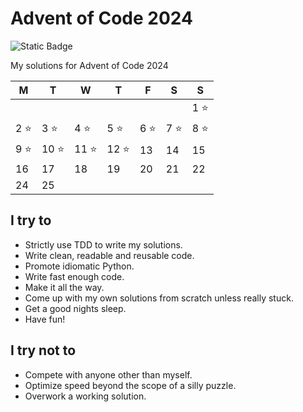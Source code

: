 # Advent of Code 2024
![Static Badge](https://img.shields.io/badge/AoC-24-009900?style=for-the-badge&logo=adventofcode&labelColor=black&link=https%3A%2F%2Fadventofcode.com%2F)

My solutions for Advent of Code 2024

| M | T | W | T | F | S | S |
|---|---|---|---|---|---|---|
|   |   |   |   |   |   | 1 ⭐ |
| 2 ⭐ | 3 ⭐ | 4 ⭐ | 5 ⭐ | 6 ⭐ | 7 ⭐ | 8 ⭐ |
| 9 ⭐ | 10 ⭐ | 11 ⭐ | 12 ⭐ | 13 | 14 | 15 |
| 16 | 17 | 18 | 19 | 20 | 21 | 22 |
| 24 | 25 |  |  |  |  |  |

 

## I try to
- Strictly use TDD to write my solutions.
- Write clean, readable and reusable code.
- Promote idiomatic Python.
- Write fast enough code.
- Make it all the way.
- Come up with my own solutions from scratch unless really stuck.
- Get a good nights sleep.
- Have fun!

## I try not to
- Compete with anyone other than myself.
- Optimize speed beyond the scope of a silly puzzle.
- Overwork a working solution.

